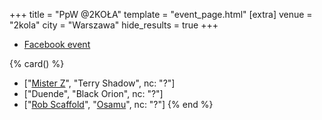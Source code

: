+++
title = "PpW @2KOŁA"
template = "event_page.html"
[extra]
venue = "2kola"
city = "Warszawa"
hide_results = true
+++

* [Facebook event](https://www.facebook.com/events/746791299065517/)

{% card() %}
- ["[Mister Z](@/w/mister-z.md)", "Terry Shadow", nc: "?"]
- ["Duende", "Black Orion", nc: "?"]
- ["[Rob Scaffold](@/w/rob-scaffold.md)", "[Osamu](@/w/osamu.md)", nc: "?"]
{% end %}
